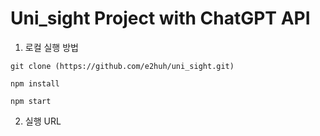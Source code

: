 # Uni_sight Project with ChatGPT API

1. 로컬 실행 방법
```
git clone (https://github.com/e2huh/uni_sight.git)

npm install

npm start
```
2. 실행 URL
